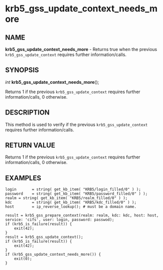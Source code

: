 # krb5_gss_update_context_needs_more

## NAME

**krb5_gss_update_context_needs_more** - Returns true when the previous `krb5_gss_update_context` requires further information/calls.

## SYNOPSIS

*int* **krb5_gss_update_context_needs_more**();

Returns 1 if the previous `krb5_gss_update_context` requires further information/calls, 0 otherwise.

## DESCRIPTION

This method is used to verify if the previous `krb5_gss_update_context` requires further information/calls.

## RETURN VALUE

Returns 1 if the previous `krb5_gss_update_context` requires further information/calls, 0 otherwise.

## EXAMPLES

```nasl
login       = string( get_kb_item( "KRB5/login_filled/0" ) );
password    = string( get_kb_item( "KRB5/password_filled/0" ) );
realm = string( get_kb_item( "KRB5/realm_filled/0" ) );
kdc         = string( get_kb_item( "KRB5/kdc_filled/0" ) );
host        = ip_reverse_lookup(); # must be a domain name.

result = krb5_gss_prepare_context(realm: realm, kdc: kdc, host: host, service: 'cifs', user: login, password: passwod);
if (krb5_is_failure(result)) {
	exit(42);
}
result = krb5_gss_update_context();
if (krb5_is_failure(result)) {
	exit(42);
}
if (krb5_gss_update_context_needs_more()) {
	exit(0);	
}
```
